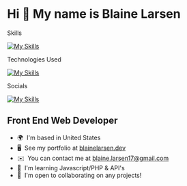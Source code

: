 Hi 👋 My name is Blaine Larsen
==============================

Skills

[![My Skills](https://skillicons.dev/icons?i=js,html,css,php)](https://skillicons.dev)

Technologies Used

[![My Skills](https://skillicons.dev/icons?i=,wordpress,vscode,bitbucket,netlify)](https://skillicons.dev)

Socials

[![My Skills](https://skillicons.dev/icons?i=linkedin)](https://skillicons.dev)

Front End Web Developer
-----------------------

*   🌍  I'm based in United States
*   🖥️  See my portfolio at [blainelarsen.dev](http://blainelarsen.dev)
*   ✉️  You can contact me at [blaine.larsen17@gmail.com](mailto:blaine.larsen17@gmail.com)
*   🧠  I'm learning Javascript/PHP & API's
*   🤝  I'm open to collaborating on any projects!


